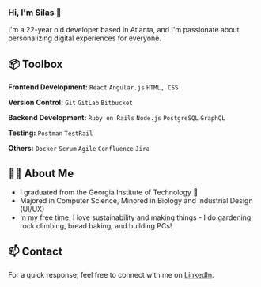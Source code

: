 ### Hi, I'm Silas 👋

I'm a 22-year old  developer based in Atlanta, and I'm passionate about personalizing digital experiences for everyone.

## 📦 Toolbox

**Frontend Development:** `React` `Angular.js` `HTML, CSS`
 
**Version Control:** `Git` `GitLab` `Bitbucket`

**Backend Development:** `Ruby on Rails` `Node.js` `PostgreSQL` `GraphQL` 

**Testing:** `Postman` `TestRail`

**Others:** `Docker` `Scrum` `Agile` `Confluence` `Jira`
 
## 🙋‍♂️ About Me

- I graduated from the Georgia Institute of Technology 🐝
- Majored in Computer Science, Minored in Biology and Industrial Design (UI/UX)
- In my free time, I love sustainability and making things - I do gardening, rock climbing, bread baking, and building PCs!

## 📫 Contact
For a quick response, feel free to connect with me on [LinkedIn](https://linkedin.com/in/silas-ever).
